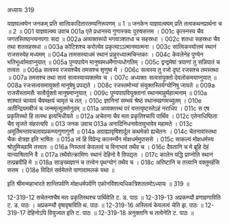 अध्यायः 319

याज्ञवल्क्येन जनकम् प्रति सात्विकादितारतम्यनिरूपणम् ॥ 1 ॥ जनकेन याज्ञवल्क्यम् प्रति तत्वकथनप्रार्थना च ॥ 2 ॥
001	याज्ञवल्क्य उवाच 
001a	एते प्रधानस्य गुणास्त्रयः पुरुषसत्तम ।
001c	कृत्स्नस्य चैव जगतस्तिष्ठन्त्यनपगाः सदा ॥
002a	अव्यक्तरूपो भगवाञ्शतधा च सहस्रधा ।
002c	शतधा सहस्रधा चैव तथा शतसहस्रधा ॥
003a	कोटिशश्च करोत्येव प्रकृत्याऽऽत्मानमात्मना ।
003c	सात्विकस्योत्तमं स्थानं राजसस्येह मध्यमम् ॥
004a	तामसस्याधमं स्थानं प्राहुरध्यात्मचिन्तकाः ।
004c	केवलेनेह पुण्येन भतिभूर्ध्वामवाप्नुयात् ॥
005a	पुण्यपापेन मानुष्यमधर्मेणाप्यधोगतिम् ।
005c	द्वन्द्वमेषां त्रयाणां तु सन्निपातं च तत्वतः ॥
006a	सत्वस्य रजसश्चैव तमसश्च शृणुष्व मे ।
006c	सत्वस्य तु रजो दृष्टं रजसश्च तमस्तथा ॥
007a	तमसश्च तथा सत्वं सत्वस्याव्यक्तमेव च ।
007c	अध्यक्तः सत्वसंयुक्तो देवलोकमयाप्नुयात् ॥
008a	रजःसत्वसमायुक्तो मानुषेषु प्रपद्यते ।
008c	रजस्तमोभ्यां संयुक्तस्तिर्यग्योनिषु जायते ॥
009a	राजसैस्तामसैः सत्वैर्युक्तो मानुषमाप्नुयात् ।
009c	पुण्यपापवियुक्तानां स्थानमाहुर्महात्मनाम् ॥
010a	शाश्वतं चाव्ययं चैवमक्षयं चामृतं च तत् ।
010c	ज्ञानिनां सम्भवं श्रेष्ठं स्थानमव्रणमच्युतम् ।
010e	अतीन्द्रियमबीजं च जन्ममृत्युतमोनुदम् ॥
011a	अव्यक्तस्थं परं यत्तत्पृष्टस्तेऽहं नराधिप ।
011c	स एष प्रकृतिस्थो हि तत्स्थ इत्यभिधीयते ॥
012a	अचेतना चैव मता प्रकृतिश्चापि पार्थिव ।
012c	एतेनाधिष्ठिता चैव सृजते संहरत्यपि ॥
013	जनक उवाच 
013a	अनादिनिधनावेतावुभावेव महामते ।
013c	अमूर्तिमन्तावचलावप्रकम्प्यगुणागुणौ ॥
014a	अग्राह्यावृषिशार्दूल कथमेको ह्यचेतनः ।
014c	चेतनावांस्तथा चैकः क्षेत्रज्ञ इति भाषितः ॥
015a	त्वं हि विप्रेन्द्र कार्त्स्न्येन मोक्षधर्ममुपाससे ।
015c	साकल्यं मोक्षधर्मस्य श्रोतुमिच्छामि तत्त्वतः ॥
016a	निस्तत्वं केवलत्वं च विनाभावं तथैव च ।
016c	दैवतानि च मे ब्रूहि देहं यान्याश्रितानि वै ॥
017a	तथैवोत्क्रामिणः स्थानं देहिनो वै विपद्यतः ।
017c	कालेन यद्धि प्राप्नोति स्थानं तत्प्रब्रवीहि मे ॥
018a	साङ्ख्यज्ञानं च तत्त्वेन पृथग्योगं तथैव च ।
018c	अरिष्टानि च तत्त्वानि वक्तुमर्हसि सत्तम ।
018e	विदितं सर्वमेतत्ते पाणावामलकं यथा ॥ 

इति श्रीमन्महाभारते शान्तिपर्वणि मोक्षधर्मपर्वणि एकोनविंशत्यधिकत्रिशततमोऽध्यायः ॥ 319 ॥

12-319-12 सचेतनश्चैष मतः प्रकृतिस्थश्च पार्थिवेति ट. ड. पाठः ॥ 12-319-13 अप्रकम्प्यौ व्रणाव्रणाविति ट. ड. पाठः । अप्रकम्प्यौ वृषावृषाविति थ. पाठः ॥ 12-319-16 अस्तित्वं केवलत्वं चेति झ. पाठः ॥ 12-319-17 देहिनोऽपि वियुज्यत इति ट. पाठः ॥ 12-319-18 अनुक्तानि च तत्वेनेति ट. पाठः ॥
